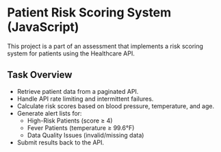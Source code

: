 # Patient Risk Scoring System (JavaScript)

This project is a part of an assessment that implements a risk scoring system for patients using the Healthcare API.

## Task Overview
- Retrieve patient data from a paginated API.
- Handle API rate limiting and intermittent failures.
- Calculate risk scores based on blood pressure, temperature, and age.
- Generate alert lists for:
  - High-Risk Patients (score ≥ 4)
  - Fever Patients (temperature ≥ 99.6°F)
  - Data Quality Issues (invalid/missing data)
- Submit results back to the API.